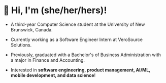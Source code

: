 # 👋 Hi, I'm  (she/her/hers)!

* A third-year Computer Science student at the University of New Brunswick, Canada.
* Currently working as a Software Engineer Intern at VeroSource Solutions.
* Previously, graduated with a Bachelor's of Business Administration with a major in Finance and Accounting.  

* Interested in **software engineering, product management, AI/ML, mobile development, and data science**!
